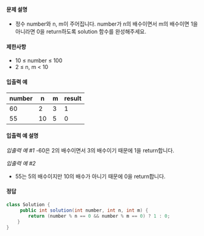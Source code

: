 #### 문제 설명
- 정수 number와 n, m이 주어집니다. number가 n의 배수이면서 m의 배수이면 1을 아니라면 0을 return하도록 solution 함수를 완성해주세요.
  
#### 제한사항
- 10 ≤ number ≤ 100
- 2 ≤ n, m < 10

#### 입출력 예<br>
|number|n|m|result|
|---|---|---|---|
|60|2|3|1|
|55|10|5|0|

#### 입출력 예 설명
*입출력 예 #1*
-60은 2의 배수이면서 3의 배수이기 때문에 1을 return합니다.

*입출력 예 #2*
- 55는 5의 배수이지만 10의 배수가 아니기 때문에 0을 return합니다.


#### 정답
```java
class Solution {
     public int solution(int number, int n, int m) {
        return (number % n == 0 && number % m == 0) ? 1 : 0;
    }
}
```
